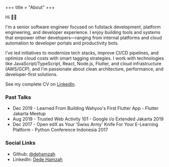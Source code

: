 +++
title = "About"
+++

Hi 👋🏼

I'm a senior software engineer focused on fullstack development, platform engineering, and developer experience. I enjoy building tools and systems that empower other developers—ranging from internal platforms and cloud automation to developer portals and productivity bots. 

I’ve led initiatives to modernize tech stacks, improve CI/CD pipelines, and optimize cloud costs with smart tagging strategies. I work with technologies like JavaScript/TypeScript, React, Node.js, Flutter, and cloud infrastructure (AWS/GCP), and I'm passionate about clean architecture, performance, and developer-first solutions.

See my complete CV on [LinkedIn](https://www.linkedin.com/in/dedehamzah/).


### Past Talks

- Dec 2019 - Learned From Building Wahyoo's First Flutter App - Flutter Jakarta Meetup
- Aug 2019 - Trusted Web Activity 101 - Google i/o Extended Jakarta 2019
- Dec 2017 - Open edX as Your 'Swiss Army' Knife For Your E-Learning Platform - Python Conference Indonesia 2017



### Social Links

- Github: [@dehamzah](https://github.com/dehamzah)
- LinkedIn: [Dede Hamzah](https://www.linkedin.com/in/dedehamzah/)